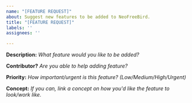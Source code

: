 ```yaml
---
name: "[FEATURE REQUEST]"
about: Suggest new features to be added to NeoFreeBird.
title: "[FEATURE REQUEST]"
labels: ''
assignees: ''

---
```


**Description:**
*What feature would you like to be added?*

**Contributor?**
*Are you able to help adding feature?*

**Priority:**
*How important/urgent is this feature? (Low/Medium/High/Urgent)*

**Concept:**
*If you can, link a concept on how you'd like the feature to look/work like.*
